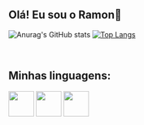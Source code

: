 ## Olá! Eu sou o Ramon👋

![Anurag's GitHub stats](https://github-readme-stats.vercel.app/api?username=Valentim-R&show_icons=true&theme=tokyonight)
[![Top Langs](https://github-readme-stats.vercel.app/api/top-langs/?username=Valentim-R&layout=DonutChartlayout&theme=tokyonight&)](https://github.com/anuraghazra/github-readme-stats)
<main>
  <div style="dysplay inline_block"><br>
    <h2>Minhas linguagens:</h2>
    <img aling="top" height="50" width="50" src="https://cdn.jsdelivr.net/gh/devicons/devicon/icons/arduino/arduino-original-wordmark.svg" />
    <img aling="top" height="50" width="50" src="https://cdn.jsdelivr.net/gh/devicons/devicon/icons/c/c-original.svg" />
    <img aling="top" height="50" width="50" src="https://cdn.jsdelivr.net/gh/devicons/devicon/icons/cplusplus/cplusplus-original.svg" />
  </div>
</main>
